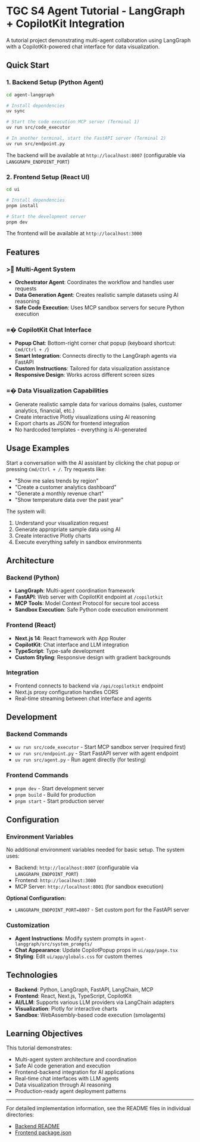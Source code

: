 # TGC S4 Agent Tutorial - LangGraph + CopilotKit Integration

A tutorial project demonstrating multi-agent collaboration using LangGraph with a CopilotKit-powered chat interface for data visualization.


## Quick Start

### 1. Backend Setup (Python Agent)

```bash
cd agent-langgraph

# Install dependencies
uv sync

# Start the code execution MCP server (Terminal 1)
uv run src/code_executor

# In another terminal, start the FastAPI server (Terminal 2)
uv run src/endpoint.py
```

The backend will be available at `http://localhost:8007` (configurable via `LANGGRAPH_ENDPOINT_PORT`)

### 2. Frontend Setup (React UI)

```bash
cd ui

# Install dependencies
pnpm install

# Start the development server
pnpm dev
```

The frontend will be available at `http://localhost:3000`

## Features

### > Multi-Agent System
- **Orchestrator Agent**: Coordinates the workflow and handles user requests
- **Data Generation Agent**: Creates realistic sample datasets using AI reasoning
- **Safe Code Execution**: Uses MCP sandbox servers for secure Python execution

### =� CopilotKit Chat Interface
- **Popup Chat**: Bottom-right corner chat popup (keyboard shortcut: `Cmd/Ctrl + /`)
- **Smart Integration**: Connects directly to the LangGraph agents via FastAPI
- **Custom Instructions**: Tailored for data visualization assistance
- **Responsive Design**: Works across different screen sizes

### =� Data Visualization Capabilities
- Generate realistic sample data for various domains (sales, customer analytics, financial, etc.)
- Create interactive Plotly visualizations using AI reasoning
- Export charts as JSON for frontend integration
- No hardcoded templates - everything is AI-generated

## Usage Examples

Start a conversation with the AI assistant by clicking the chat popup or pressing `Cmd/Ctrl + /`. Try requests like:

- "Show me sales trends by region"
- "Create a customer analytics dashboard"
- "Generate a monthly revenue chart"
- "Show temperature data over the past year"

The system will:
1. Understand your visualization request
2. Generate appropriate sample data using AI
3. Create interactive Plotly charts
4. Execute everything safely in sandbox environments

## Architecture

### Backend (Python)
- **LangGraph**: Multi-agent coordination framework
- **FastAPI**: Web server with CopilotKit endpoint at `/copilotkit`
- **MCP Tools**: Model Context Protocol for secure tool access
- **Sandbox Execution**: Safe Python code execution environment

### Frontend (React)
- **Next.js 14**: React framework with App Router
- **CopilotKit**: Chat interface and LLM integration
- **TypeScript**: Type-safe development
- **Custom Styling**: Responsive design with gradient backgrounds

### Integration
- Frontend connects to backend via `/api/copilotkit` endpoint
- Next.js proxy configuration handles CORS
- Real-time streaming between chat interface and agents

## Development

### Backend Commands
- `uv run src/code_executor` - Start MCP sandbox server (required first)
- `uv run src/endpoint.py` - Start FastAPI server with agent endpoint
- `uv run src/agent.py` - Run agent directly (for testing)

### Frontend Commands
- `pnpm dev` - Start development server
- `pnpm build` - Build for production
- `pnpm start` - Start production server

## Configuration

### Environment Variables
No additional environment variables needed for basic setup. The system uses:
- Backend: `http://localhost:8007` (configurable via `LANGGRAPH_ENDPOINT_PORT`)
- Frontend: `http://localhost:3000`
- MCP Server: `http://localhost:8001` (for sandbox execution)

**Optional Configuration:**
- `LANGGRAPH_ENDPOINT_PORT=8007` - Set custom port for the FastAPI server

### Customization
- **Agent Instructions**: Modify system prompts in `agent-langgraph/src/system_prompts/`
- **Chat Appearance**: Update CopilotPopup props in `ui/app/page.tsx`
- **Styling**: Edit `ui/app/globals.css` for custom themes

## Technologies

- **Backend**: Python, LangGraph, FastAPI, LangChain, MCP
- **Frontend**: React, Next.js, TypeScript, CopilotKit
- **AI/LLM**: Supports various LLM providers via LangChain adapters
- **Visualization**: Plotly for interactive charts
- **Sandbox**: WebAssembly-based code execution (smolagents)

## Learning Objectives

This tutorial demonstrates:
- Multi-agent system architecture and coordination
- Safe AI code generation and execution
- Frontend-backend integration for AI applications
- Real-time chat interfaces with LLM agents
- Data visualization through AI reasoning
- Production-ready agent deployment patterns

---

For detailed implementation information, see the README files in individual directories:
- [Backend README](./agent-langgraph/README.md)
- [Frontend package.json](./ui/package.json)